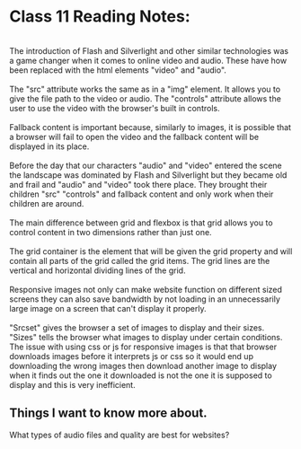 # Class 11 Reading Notes:
\
The introduction of Flash and Silverlight and other similar technologies was a game changer when it comes to online video and audio. These have how been replaced with the  html elements "video" and "audio".\
\
The "src" attribute works the same as in a "img" element. It allows you to give the file path to the video or audio. The "controls" attribute allows the user to use the video with the browser's built in controls.\
\
Fallback content is important because, similarly to images, it is possible that a browser will fail to open the video and the fallback content will be displayed in its place.\
\
Before the day that our characters "audio" and "video" entered the scene the landscape was dominated by Flash and Silverlight but they became old and frail and "audio" and "video" took there place. They brought their children "src" "controls" and fallback content and only work when their children are around.\
\
The main difference between grid and flexbox is that grid allows you to control content in two dimensions rather than just one.\
\
The grid container is the element that will be given the grid property and will contain all parts of the grid called the grid items. The grid lines are the vertical and horizontal dividing lines of the grid.\
\
Responsive images not only can make website function on different sized screens they can also save bandwidth by not loading in an unnecessarily large image on a screen that can't display it properly.\
\
"Srcset" gives the browser a set of images to display and their sizes. "Sizes" tells the browser what images to display under certain conditions.
\
The issue with using css or js for responsive images is that that browser downloads images before it interprets js or css so it would end up downloading the wrong images then download another image to display when it finds out the one it downloaded is not the one it is supposed to display and this is very inefficient.


## Things I want to know more about.
What types of audio files and quality are best for websites?

